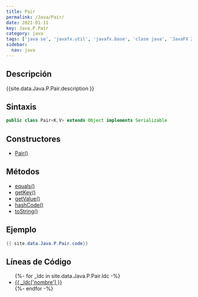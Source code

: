 ```yaml
---
title: Pair
permalink: /Java/Pair/
date: 2021-01-11
key: Java.P.Pair
category: java
tags: ['java se', 'javafx.util', 'javafx.base', 'clase java', 'JavaFX 2.0']
sidebar: 
  nav: java
---
```


## Descripción
{{site.data.Java.P.Pair.description }}

## Sintaxis
~~~java
public class Pair<K,V> extends Object implements Serializable
~~~

## Constructores
* [Pair()](/Java/Pair/Pair/)

## Métodos
* [equals()](/Java/Pair/equals)
* [getKey()](/Java/Pair/getKey)
* [getValue()](/Java/Pair/getValue)
* [hashCode()](/Java/Pair/hashCode)
* [toString()](/Java/Pair/toString)

## Ejemplo
~~~java
{{ site.data.Java.P.Pair.code}}
~~~

## Líneas de Código
<ul>
{%- for _ldc in site.data.Java.P.Pair.ldc -%}
   <li>
       <a href="{{_ldc['url'] }}">{{ _ldc['nombre'] }}</a>
   </li>
{%- endfor -%}
</ul>
